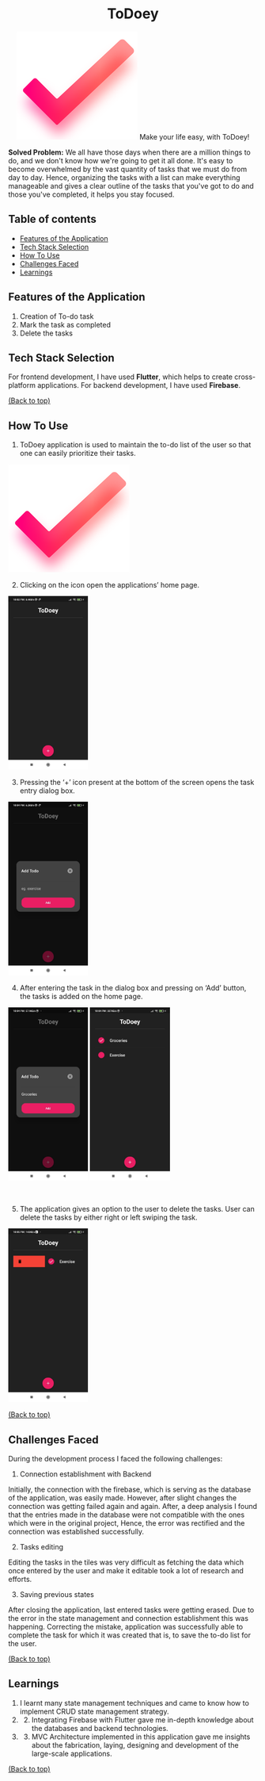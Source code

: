 <h1 align="center">ToDoey</h1>
<!-- Add banner here -->
<p align = "center">
  <img src="assets/icon.png" />
  Make your life easy, with ToDoey!
</p>


<b>Solved Problem:</b> We all have those days when there are a million things to do, and we don't know how we're going to get it all done. It's easy to become overwhelmed by the vast quantity of tasks that we must do from day to day. Hence, organizing the tasks with a list can make everything manageable and gives a clear outline of the tasks that you've got to do and those you've completed, it helps you stay focused.

## Table of contents

- [Features of the Application](#features-of-the-application)
- [Tech Stack Selection](#tech-stack-selection)
- [How To Use](#how-to-use)
- [Challenges Faced](#challenges-faced)
- [Learnings](#learnings)

## Features of the Application

1. Creation of To-do task
2. Mark the task as completed
3. Delete the tasks

## Tech Stack Selection 

For frontend development, I have used <b>Flutter</b>, which helps to create cross-platform applications. For backend development, I have used <b>Firebase</b>.

[(Back to top)](#table-of-contents)

## How To Use

1. ToDoey application is used to maintain the to-do list of the user so that one can easily prioritize their tasks.

<img src="assets/icon.png"> 

<br>

2. Clicking on the icon open the applications’ home page.

<img src="assets/HomeScreen.jpeg" height="350px"> 

<br>

3. Pressing the ‘+’ icon present at the bottom of the screen opens the task entry dialog box.

<img src="assets/TodoTile.jpeg" height="350px"> 

<br>

4. After entering the task in the dialog box and pressing on ‘Add’ button, the tasks is added on the home page.

<img src="assets/AddingTask.jpeg" height="350px">   <img src="assets/CompletingTask.jpeg" height="350px"> 

<br>

5. The application gives an option to the user to delete the tasks. User can delete the tasks by either right or left swiping the task.

<img src="assets/DeletingTask.jpeg" height="350px">

<br>

[(Back to top)](#table-of-contents)

## Challenges Faced

During the development process I faced the following challenges: 

1. Connection establishment with Backend

Initially, the connection with the firebase, which is serving as the database of the application, was easily made. However, after slight changes the connection was getting failed again and again. After, a deep analysis I found that the entries made in the database were not compatible with the ones which were in the original project, Hence, the error was rectified and the connection was established successfully.

2. Tasks editing

Editing the tasks in the tiles was very difficult as fetching the data which once entered by the user and make it editable took a lot of research and efforts.

3. Saving previous states

After closing the application, last entered tasks were getting erased. Due to the error in the state management and connection establishment this was happening. Correcting the mistake, application was successfully able to complete the task for which it was created that is, to save the to-do list for the user.

[(Back to top)](#table-of-contents)

## Learnings

1. I learnt many state management techniques and came to know how to implement CRUD state management strategy.
2. 2. Integrating Firebase with Flutter gave me in-depth knowledge about the databases and backend technologies.
3. 3. MVC Architecture implemented in this application gave me insights about the fabrication, laying, designing and development of the large-scale applications.

[(Back to top)](#table-of-contents)
